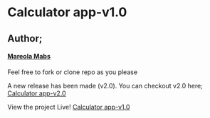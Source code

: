 # Calculator app-v1.0

## Author;
#### **[Mareola Mabs](https://github.com/Mareola-Mabs/)**


Feel free to fork or clone repo as you please

A new release has been made (v2.0). You can checkout v2.0 here;
[Calculator app-v2.0](https://github.com/Mareola-Mabs/Calculator-app-v2.0)

View the project Live! [Calculator app-v1.0](https://mareola-mabs.github.io/Calculator-app-v1.0/)